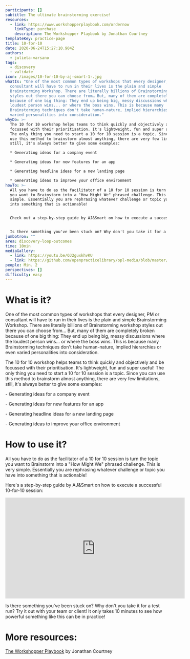 ```yaml
---
participants: []
subtitle: The ultimate brainstorming exercise!
resources:
  - link: https://www.workshopperplaybook.com/ordernow
    linkType: purchase
    description: The Workshopper Playbook by Jonathan Courtney
templateKey: practice-page
title: 10-for-10
date: 2020-06-24T15:27:10.904Z
authors:
  - julieta-varsano
tags:
  - discovery
  - validate
icon: /images/10-for-10-by-aj-smart-1-.jpg
whatIs: "One of the most common types of workshops that every designer, PM or
  consultant will have to run in their lives is the plain and simple
  Brainstorming Workshop. There are literally billions of Brainstorming workshop
  styles out there you can choose from… But, many of them are completely broken
  because of one big thing: They end up being big, messy discussions where the
  loudest person wins... or where the boss wins. This is because many
  Brainstorming techniques don't take human-nature, implied hierarchies or even
  varied personalities into consideration."
whyDo: >-
  The 10 for 10 workshop helps teams to think quickly and objectively and be
  focussed with their prioritisation. It's lightweight, fun and super useful!
  The only thing you need to start a 10 for 10 session is a topic. Since you can
  use this method to brainstorm almost anything, there are very few limitations,
  still, it's always better to give some examples:

  * Generating ideas for a company event

  * Generating ideas for new features for an app

  * Generating headline ideas for a new landing page

  * Generating ideas to improve your office environment
howTo: >-
  All you have to do as the facilitator of a 10 for 10 session is turn the topic
  you want to Brainstorm into a "How Might We" phrased challenge. This is very
  simple. Essentially you are rephrasing whatever challenge or topic you have
  into something that is actionable!


  Check out a step-by-step guide by AJ&Smart on how to execute a successful 10-for-10 session in the Look at 10-for-10 section below!


  Is there something you've been stuck on? Why don't you take it for a test run? Try it out with your team or client! It only takes 10 minutes to see how powerful something like this can be in practice!
jumbotron: ""
area: discovery-loop-outcomes
time: 10min
mediaGallery:
  - link: https://youtu.be/OJ2guxkhvKU
  - link: https://github.com/openpracticelibrary/opl-media/blob/master/images/10for10.png?raw=true
people: Min. 2
perspectives: []
difficulty: easy
---
```

# What is it?

One of the most common types of workshops that every designer, PM or consultant will have to run in their lives is the plain and simple Brainstorming Workshop. There are literally billions of Brainstorming workshop styles out there you can choose from… But, many of them are completely broken because of one big thing: They end up being big, messy discussions where the loudest person wins... or where the boss wins. This is because many Brainstorming techniques don't take human-nature, implied hierarchies or even varied personalities into consideration.

The 10 for 10 workshop helps teams to think quickly and objectively and be focussed with their prioritisation. It's lightweight, fun and super useful! The only thing you need to start a 10 for 10 session is a topic. Since you can use this method to brainstorm almost anything, there are very few limitations, still, it's always better to give some examples:

\- Generating ideas for a company event

\- Generating ideas for new features for an app

\- Generating headline ideas for a new landing page

\- Generating ideas to improve your office environment

# How to use it?

All you have to do as the facilitator of a 10 for 10 session is turn the topic you want to Brainstorm into a "How Might We" phrased challenge. This is very simple. Essentially you are rephrasing whatever challenge or topic you have into something that is actionable!

Here's a step-by-step guide by AJ&Smart on how to execute a successful 10-for-10 session:

<iframe width="560" height="315" src="https://www.youtube.com/embed/OJ2guxkhvKU" frameborder="0" allow="accelerometer; autoplay; encrypted-media; gyroscope; picture-in-picture" allowfullscreen></iframe>

Is there something you've been stuck on? Why don't you take it for a test run? Try it out with your team or client! It only takes 10 minutes to see how powerful something like this can be in practice!

# More resources:

[The Workshopper Playbook](https://www.workshopperplaybook.com/ordernow) by Jonathan Courtney
